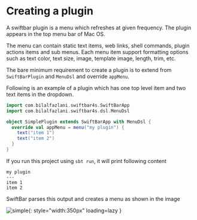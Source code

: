 # Creating a plugin

A swiftbar plugin is a menu which refreshes at given frequency.
The plugin appears in the top menu bar of Mac OS.

The menu can contain static text items, web links, shell commands, plugin actions items and sub menus. Each menu item support formatting options such as text color, text size, image, template image, length, trim, etc.

The bare minimum requirement to create a plugin is to extend from `SwiftBarPlugin` and `MenuDsl` and override `appMenu`.

Following is an example of a plugin which has one top level item and two text items in the dropdown.

```scala
import com.bilalfazlani.swiftbar4s.SwiftBarApp
import com.bilalfazlani.swiftbar4s.dsl.MenuDsl

object SimplePlugin extends SwiftBarApp with MenuDsl {
  override val appMenu = menu("my plugin") {
    text("item 1")
    text("item 2")
  }
}
```

If you run this project using `sbt run`, it will print following content

```text
my plugin
---
item 1
item 2
```

SwiftBar parses this output and creates a menu as shown in the image

![simple](/images/creating-plugin/simple.png){: style="width:350px" loading=lazy }